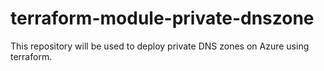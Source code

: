 # terraform-module-private-dnszone
This repository will be used to deploy private DNS zones on Azure using terraform.
